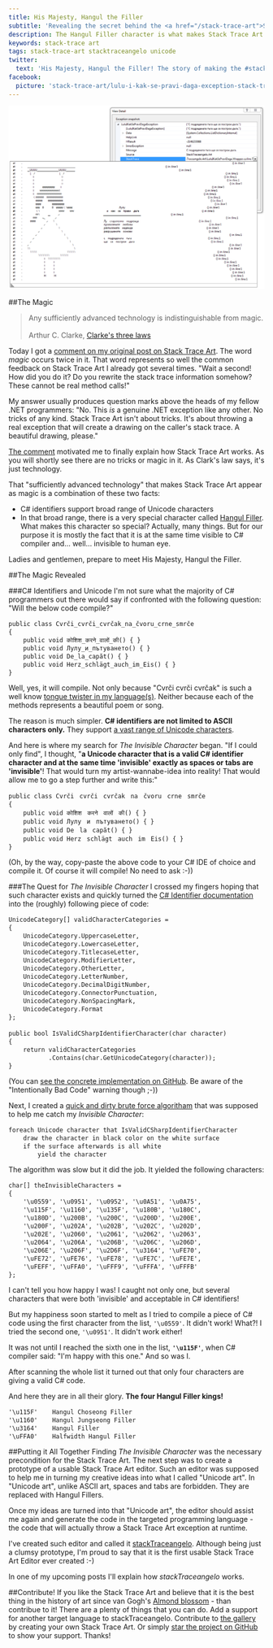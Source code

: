 ```yaml
---
title: His Majesty, Hangul the Filler
subtitle: 'Revealing the secret behind the <a href="/stack-trace-art">Stack Trace Art</a>''s magic'
description: The Hangul Filler character is what makes Stack Trace Art possible. This blog post explains how an artist wannabe discovered it and how that special Unicode character makes the Stack Trace Art both possible but at the same time very difficult to master.
keywords: stack-trace art
tags: stack-trace-art stacktraceangelo unicode
twitter:
  text: 'His Majesty, Hangul the Filler! The story of making the #stacktraceart possible.'
facebook:
  picture: 'stack-trace-art/lulu-i-kak-se-pravi-daga-exception-stack-trace-art.png'
---
```

![Лулу и как се прави дъга Exception](/resources/stack-trace-art/lulu-i-kak-se-pravi-daga-exception-stack-trace-art.png)

##The Magic
>Any sufficiently advanced technology is indistinguishable from magic.<br/><br/>
Arthur C. Clarke, [Clarke's three laws](http://en.wikipedia.org/wiki/Clarke's_three_laws)

Today I got a [comment on my original post on Stack Trace Art](http://www.thehumbleprogrammer.com/stack-trace-art/#comment-1843595743). The word *magic* occurs twice in it. That word represents so well the common feedback on Stack Trace Art I already got several times. "Wait a second! How did you do it? Do you rewrite the stack trace information somehow? These cannot be real method calls!"

My answer usually produces question marks above the heads of my fellow .NET programmers: "No. This *is* a genuine .NET exception like any other. No tricks of any kind. Stack Trace Art isn't about tricks. It's about throwing a real exception that will create a drawing on the caller's stack trace. A beautiful drawing, please."

[The comment](http://www.thehumbleprogrammer.com/stack-trace-art/#comment-1843595743) motivated me to finally explain how Stack Trace Art works. As you will shortly see there are no tricks or magic in it. As Clark's law says, it's just technology.

That "sufficiently advanced technology" that makes Stack Trace Art appear as magic is a combination of these two facts:

- C# identifiers support broad range of Unicode characters
- In that broad range, there is a very special character called [Hangul Filler](http://www.fileformat.info/info/unicode/char/3164/index.htm). What makes this character so special? Actually, many things. But for our purpose it is mostly the fact that it is at the same time visible to C# compiler and... well... invisible to human eye.

Ladies and gentlemen, prepare to meet His Majesty, Hangul the Filler.

##The Magic Revealed

###C# Identifiers and Unicode
I'm not sure what the majority of C# programmers out there would say if confronted with the following question: "Will the below code compile?"

    public class Cvrči_cvrči_cvrčak_na_čvoru_crne_smrče
    {
        public void कोशिश_करने_वालों_की() { }
        public void Лулу_и_пътуването() { }
        public void De_la_capăt() { }
        public void Herz_schlägt_auch_im_Eis() { }
    }

Well, yes, it will compile. Not only because "Cvrči cvrči cvrčak" is such a well know [tongue twister in my language(s)](http://www.uebersetzung.at/twister/sh.htm). Neither because each of the methods represents a beautiful poem or song.

The reason is much simpler. **C# identifiers are not limited to ASCII characters only.** They support [a vast range of Unicode characters](https://msdn.microsoft.com/en-us/library/aa664670(v=vs.71).aspx).

And here is where my search for *The Invisible Character* began. "If I could only find", I thought, "**a Unicode character that is a valid C# identifier character and at the same time 'invisible' exactly as spaces or tabs are 'invisible'**! That would turn my artist-wannabe-idea into reality! That would allow me to go a step further and write this:"

    public class Cvrčiㅤcvrčiㅤcvrčakㅤnaㅤčvoruㅤcrneㅤsmrče
    {
        public void कोशिशㅤकरनेㅤवालोंㅤकी() { }
        public void Лулуㅤиㅤпътуването() { }
        public void Deㅤlaㅤcapăt() { }
        public void HerzㅤschlägtㅤauchㅤimㅤEis() { }
    }

(Oh, by the way, copy-paste the above code to your C# IDE of choice and compile it. Of course it will compile! No need to ask :-))

<script type="text/javascript">
if(navigator.userAgent.toLowerCase().indexOf('firefox') > -1)
{
    document.write
    ("<p class='warning'>I see that you use Firefox. Unfortunately Firefox does not render <em>The Invisible Character</em> properly. I'll report that to the Firefox team. Meanwhile, if you want to get a feeling how the above code look like, you can try to open this page in some other browser. I tested it in Chrome or Internet Explorer and they both render <em>The Invisible Character</em> properly. Basically, what you should get is something like this (I just replaced <em>The Invisible Character</em> from the code above with spaces):</p>");
    
    document.write
    ("<pre><code>public class Cvrči cvrči cvrčak na čvoru crne smrče\n" +
     "{\n" +
     "    public void कोशिश करने वालों की() { }\n" +
     "    public void Лулу и пътуването() { }\n" +
     "    public void De la capăt() { }\n" +
     "    public void Herz schlägt auch im Eis() { }\n" +
     "}</code></pre>");
}
</script>

###The Quest for *The Invisible Character*
I crossed my fingers hoping that such character exists and quickly turned the [C# Identifier documentation](https://msdn.microsoft.com/en-us/library/aa664670(v=vs.71).aspx) into the (roughly) following piece of code:

    UnicodeCategory[] validCharacterCategories = 
    {
        UnicodeCategory.UppercaseLetter,
        UnicodeCategory.LowercaseLetter,
        UnicodeCategory.TitlecaseLetter,
        UnicodeCategory.ModifierLetter,
        UnicodeCategory.OtherLetter,
        UnicodeCategory.LetterNumber,
        UnicodeCategory.DecimalDigitNumber,
        UnicodeCategory.ConnectorPunctuation,
        UnicodeCategory.NonSpacingMark,
        UnicodeCategory.Format
    };

    public bool IsValidCSharpIdentifierCharacter(char character)
    {
        return validCharacterCategories
               .Contains(char.GetUnicodeCategory(character));
    }

(You can [see the concrete implementation on GitHub](https://github.com/ironcev/stackTraceangelo/blob/9c58768e14bf4ccaf65aa4b74c8b5ca70b558a18/Source/ProofOfConcept/Core/StackTraceArtGenerator.cs). Be aware of the "Intentionally Bad Code" warning though ;-))

Next, I created a [quick and dirty brute force algoritham](https://github.com/ironcev/stackTraceangelo/tree/9c58768e14bf4ccaf65aa4b74c8b5ca70b558a18/Experiments/PotentialSpaceCharacterReplacements/PotentialSpaceCharacterReplacements) that was supposed to help me catch my *Invisible Character*:

    foreach Unicode character that IsValidCSharpIdentifierCharacter
        draw the character in black color on the white surface
        if the surface afterwards is all white
            yield the character

The algorithm was slow but it did the job. It yielded the following characters:

    char[] theInvisibleCharacters =
    {
        '\u0559', '\u0951', '\u0952', '\u0A51', '\u0A75',
        '\u115F', '\u1160', '\u135F', '\u180B', '\u180C',
        '\u180D', '\u200B', '\u200C', '\u200D', '\u200E',
        '\u200F', '\u202A', '\u202B', '\u202C', '\u202D',
        '\u202E', '\u2060', '\u2061', '\u2062', '\u2063',
        '\u2064', '\u206A', '\u206B', '\u206C', '\u206D',
        '\u206E', '\u206F', '\u2D6F', '\u3164', '\uFE70',
        '\uFE72', '\uFE76', '\uFE78', '\uFE7C', '\uFE7E',
        '\uFEFF', '\uFFA0', '\uFFF9', '\uFFFA', '\uFFFB'
    };

I can't tell you how happy I was! I caught not only one, but several characters that were both 'invisible' and acceptable in C# identifiers!

But my happiness soon started to melt as I tried to compile a piece of C# code using the first character from the list, `'\u0559'`. It didn't work! What?! I tried the second one, `'\u0951'`. It didn't work either!

It was not until I reached the sixth one in the list, **`'\u115F'`**, when C# compiler said: "I'm happy with this one." And so was I.

After scanning the whole list it turned out that only four characters are giving a valid C# code.

And here they are in all their glory. **The four Hangul Filler kings!**

    '\u115F'    Hangul Choseong Filler
    '\u1160'    Hangul Jungseong Filler
    '\u3164'    Hangul Filler
    '\uFFA0'    Halfwidth Hangul Filler

##Putting it All Together
Finding *The Invisible Character* was the necessary precondition for the Stack Trace Art. The next step was to create a prototype of a usable Stack Trace Art editor. Such an editor was supposed to help me in turning my creative ideas into what I called "Unicode art". In "Unicode art", unlike ASCII art, spaces and tabs are forbidden. They are replaced with Hangul Fillers.

Once my ideas are turned into that "Unicode art", the editor should assist me again and generate the code in the targeted programming language - the code that will actually throw a Stack Trace Art exception at runtime.

I've created such editor and called it [stackTraceangelo](https://github.com/ironcev/stackTraceangelo). Although being just a clumsy prototype, I'm proud to say that it is the first usable Stack Trace Art Editor ever created :-)

In one of my upcoming posts I'll explain how *stackTraceangelo* works.

##Contribute!
If you like the Stack Trace Art and believe that it is the best thing in the history of art since van Gogh's [Almond blossom](https://www.google.com/culturalinstitute/asset-viewer/almond-blossom/dAFXSL9sZ1ulDw?projectId=art-project) - than contribue to it! There are a plenty of things that you can do. Add a support for another target language to stackTraceangelo. Contribute to [the gallery](https://github.com/ironcev/stackTraceangelo/tree/master/Source/ArtGallery) by creating your own Stack Trace Art. Or simply [star the project on GitHub](https://github.com/ironcev/stackTraceangelo) to show your support. Thanks!
